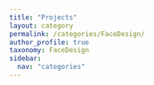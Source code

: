 ```yaml
---
title: "Projects"
layout: category
permalink: /categories/FaceDesign/
author_profile: true
taxonomy: FaceDesign
sidebar:
  nav: "categories"
---
```

